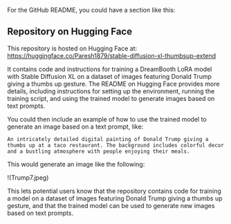 For the GitHub README, you could have a section like this:

## Repository on Hugging Face

This repository is hosted on Hugging Face at: https://huggingface.co/Paresh1879/stable-diffusion-xl-thumbsup-extend

It contains code and instructions for training a DreamBooth LoRA model with Stable Diffusion XL on a dataset of images featuring Donald Trump giving a thumbs up gesture. The README on Hugging Face provides more details, including instructions for setting up the environment, running the training script, and using the trained model to generate images based on text prompts.

You could then include an example of how to use the trained model to generate an image based on a text prompt, like:

```prompt
An intricately detailed digital painting of Donald Trump giving a thumbs up at a taco restaurant. The background includes colorful decor and a bustling atmosphere with people enjoying their meals.
```

This would generate an image like the following:

!(Trump7.jpeg)

This lets potential users know that the repository contains code for training a model on a dataset of images featuring Donald Trump giving a thumbs up gesture, and that the trained model can be used to generate new images based on text prompts.

